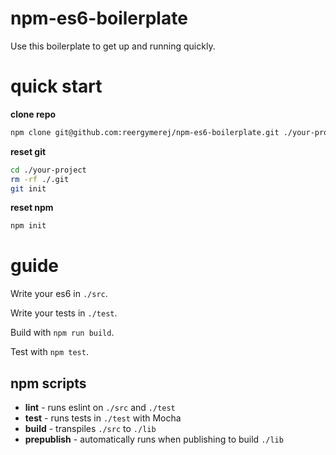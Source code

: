 # npm-es6-boilerplate

Use this boilerplate to get up and running quickly.

# quick start

**clone repo**
```sh
npm clone git@github.com:reergymerej/npm-es6-boilerplate.git ./your-project
```

**reset git**
```sh
cd ./your-project
rm -rf ./.git
git init
```

**reset npm**
```sh
npm init
```

# guide

Write your es6 in `./src`.

Write your tests in `./test`.

Build with `npm run build`.

Test with `npm test`.


## npm scripts

* **lint** - runs eslint on `./src` and `./test`
* **test** - runs tests in `./test` with Mocha
* **build** - transpiles `./src` to `./lib`
* **prepublish** - automatically runs when publishing to build `./lib`
